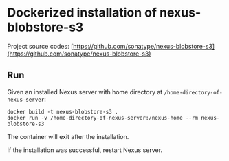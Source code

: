 # Dockerized installation of nexus-blobstore-s3
Project source codes: [https://github.com/sonatype/nexus-blobstore-s3](https://github.com/sonatype/nexus-blobstore-s3)

## Run
Given an installed Nexus server with home directory at `/home-directory-of-nexus-server`:

```
docker build -t nexus-blobstore-s3 .
docker run -v /home-directory-of-nexus-server:/nexus-home --rm nexus-blobstore-s3
```
The container will exit after the installation.

If the installation was successful, restart Nexus server.
